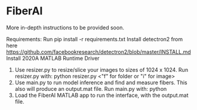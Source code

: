 # FiberAI


More in-depth instructions to be provided soon.

Requirements:
Run pip install -r requirements.txt
Install detectron2 from here https://github.com/facebookresearch/detectron2/blob/master/INSTALL.md
Install 2020A MATLAB Runtime Driver


1. Use resizer.py to resize/slice your images to sizes of 1024 x 1024. Run resizer.py with: python resizer.py <path of image or folder> <"f" for folder or "i" for image> <path of output directory>
2. Use main.py to run model inference and find and measure fibers. This also will produce an output.mat file. Run main.py with: python <path of image or folder> <path of output directory>
3. Load the FiberAI MATLAB app to run the interface, with the output.mat file.
